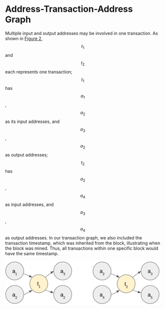 # Address-Transaction-Address Graph

Multiple input and output addresses may be involved in one transaction. As shown in [Figure 2](#Figure-2-Bitcoin-transaction-graph), $$t_{1}$$and $$t_{2}$$ each represents one transaction; $$t_{1}$$has $$a_{1}$$, $$a_{2}$$ as its input addresses, and $$a_{3}$$, $$a_{2}$$ as output addresses; $$t_{2}$$ has $$a_{2}$$, $$a_{4}$$ as input addresses, and $$a_{3}$$, $$a_{4}$$ as output addresses. In our transaction graph, we also included the transaction timestamp, which was inherited from the block, illustrating when the block was mined. Thus, all transactions within one specific block would have the same timestamp.

![Figure 2 Bitcoin transaction graph](../../.gitbook/assets/add-tran-add-graph)
